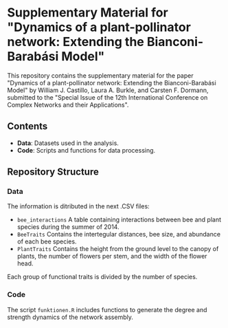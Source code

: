 # Supplementary Material for "Dynamics of a plant-pollinator network: Extending the Bianconi-Barabási Model"

This repository contains the supplementary material for the paper "Dynamics of a plant-pollinator network: Extending the Bianconi-Barabási Model" by William J. Castillo, Laura A. Burkle, and Carsten F. Dormann, submitted to the "Special Issue of the 12th International Conference on Complex Networks and their Applications".

## Contents

- **Data**: Datasets used in the analysis.
- **Code**: Scripts and functions for data processing.

## Repository Structure


### Data

The information is ditributed in the next .CSV files: 
  - `bee_interactions` A table containing interactions between bee and plant species during the summer of 2014.
  - `BeeTraits` Contains the intertegular distances, bee size, and abundance of each bee species.
  - `PlantTraits` Contains the height from the ground level to the canopy of plants, the number of flowers per stem, and the width of the flower head.

Each group of functional traits is divided by the number of species.

### Code

The script `funktionen.R` includes functions to generate the degree and strength dynamics of the network assembly.

